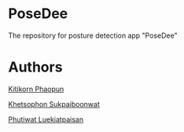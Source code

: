 # PoseDee
The repository for posture detection app "PoseDee"

# Authors
[Kitikorn Phaopun](https://www.github.com/SlickleZ)

[Khetsophon Sukpaiboonwat](https://github.com/rezilz)

[Phutiwat Luekiatpaisan](https://github.com/OUOVerX)
